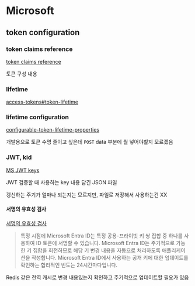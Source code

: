 # Microsoft

## token configuration

### token claims reference

[token claims reference](https://learn.microsoft.com/en-us/entra/identity-platform/id-token-claims-reference)

토큰 구성 내용

### lifetime

[access-tokens#token-lifetime](https://learn.microsoft.com/en-us/entra/identity-platform/access-tokens#token-lifetime)

### lifetime configuration

[configurable-token-lifetime-properties](https://learn.microsoft.com/en-us/entra/identity-platform/configurable-token-lifetimes#configurable-token-lifetime-properties)

개발용으로 토큰 수명 줄이고 싶은데 `POST` data 부분에 뭘 넣어야할지 모르겠음

### JWT, kid

[MS JWT keys](https://login.microsoftonline.com/common/discovery/v2.0/keys)

JWT 검증할 때 사용하는 key 내용 담긴 JSON 파일

갱신하는 주기가 얼마나 되는지는 모르지만, 파일로 저장해서 사용하는건 XX

#### 서명의 유효성 검사

[서명의 유효성 검사](https://learn.microsoft.com/ko-kr/entra/identity-platform/access-tokens#validate-the-signature)

> 특정 시점에 Microsoft Entra ID는 특정 공용-프라이빗 키 쌍 집합 중 하나를 사용하여 ID 토큰에 서명할 수 있습니다. Microsoft Entra ID는 주기적으로 가능한 키 집합을 회전하므로 해당 키 변경 내용을 자동으로 처리하도록 애플리케이션을 작성합니다. Microsoft Entra ID에서 사용하는 공개 키에 대한 업데이트를 확인하는 합리적인 빈도는 24시간마다입니다.

Redis 같은 전역 캐시로 변경 내용있는지 확인하고 주기적으로 업데이트할 필요가 있음
